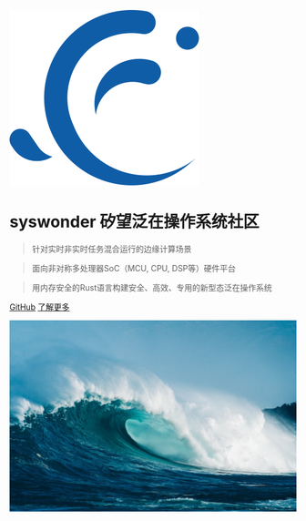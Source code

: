 ![](_media/logo.svg ':size=120x120')

# syswonder 矽望泛在操作系统社区

> 针对实时非实时任务混合运行的边缘计算场景

> 面向非对称多处理器SoC（MCU, CPU, DSP等）硬件平台

> 用内存安全的Rust语言构建安全、高效、专用的新型态泛在操作系统

[<i class="fa-brands fa-github"></i> GitHub](https://github.com/syswonder)
[了解更多 <i class="fa-solid fa-angles-down"></i>](#main)

<!-- background image -->
![](_media/bg-bluesea.jpg)
